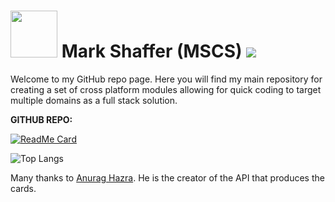 <h1> <img style='height: 75px;' src='https://code.codemelted.dev/website-nav/images/me.jpg' /> Mark Shaffer (MSCS) <a href="mailto:mark.shaffer@codemelted.com"><img src='https://code.codemelted.dev/website-nav/images/icons8-envelope-40.png' /></a> </h1>

Welcome to my GitHub repo page.  Here you will find my main repository for creating a set of cross platform modules allowing for quick coding to target multiple domains as a full stack solution.

**GITHUB REPO:**

[![ReadMe Card](https://github-readme-stats.vercel.app/api/pin/?username=CodeMelted&repo=melt-the-code-xplat-modules&theme=dracula)](https://code.codemelted.dev/)

![Top Langs](https://github-readme-stats.vercel.app/api/top-langs/?username=CodeMelted&layout=compact&theme=dracula&hide=HTML,CSS)  

Many thanks to [Anurag Hazra](https://github.com/anuraghazra/github-readme-stats).  He is the creator of the API that produces the cards.
